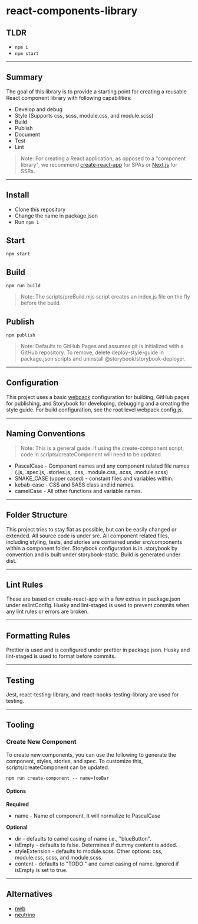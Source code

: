# react-components-library

## TLDR

- `npm i`
- `npm start`

---

## Summary

The goal of this library is to provide a starting point for creating a reusable React component library with following capabilities:

- Develop and debug
- Style (Supports css, scss, module.css, and module.scss)
- Build
- Publish
- Document
- Test
- Lint

> Note: For creating a React application, as opposed to a "component library", we recommend [create-react-app](https://facebook.github.io/create-react-app) for SPAs or [Next.js](https://nextjs.org) for SSRs.

---

## Install

- Clone this repository
- Change the name in package.json
- Run `npm i`

## Start

`npm start`

## Build

`npm run build`

> Note: The scripts/preBuild.mjs script creates an index.js file on the fly before the build.

## Publish

`npm publish`

> Note: Defaults to GitHub Pages and assumes git is initialized with a GitHub repository. To remove, delete deploy-style-guide in package.json scripts and uninstall @storybook/storybook-deployer.

---

## Configuration

This project uses a basic [webpack](https://webpack.js.org) configuration for building, GitHub pages for publishing, and Storybook for developing, debugging and a creating the style guide. For build configuration, see the root level webpack.config.js.

---

## Naming Conventions

> Note: This is a general guide. If using the create-component script, code in scripts/createComponent will need to be updated.

- PascalCase - Component names and any component related file names (.js, .spec.js, .stories.js, .css, .module.css, .scss, .module.scss)
- SNAKE_CASE (upper cased) - constant files and variables within.
- kebab-case - CSS and SASS class and id names.
- camelCase - All other functions and variable names.

---

## Folder Structure

This project tries to stay flat as possible, but can be easily changed or extended. All source code is under src. All component related files, including styling, tests, and stories are contained under src/components within a component folder. Storybook configuration is in .storybook by convention and is built under storybook-static. Build is generated under dist.

---

## Lint Rules

These are based on create-react-app with a few extras in package.json under eslintConfig. Husky and lint-staged is used to prevent commits when any lint rules or errors are broken.

---

## Formatting Rules

Prettier is used and is configured under prettier in package.json. Husky and lint-staged is used to format before commits.

---

## Testing

Jest, react-testing-library, and react-hooks-testing-library are used for testing.

---

## Tooling

### Create New Component

To create new components, you can use the following to generate the component, styles, stories, and spec. To customize this, scripts/createComponent can be updated.

`npm run create-component -- name=fooBar`

#### Options

**Required**

- name - Name of component. It will normalize to PascalCase

**Optional**

- dir - defaults to camel casing of name i.e., "blueButton".
- isEmpty - defaults to false. Determines if dummy content is added.
- styleExtension - defaults to module.scss. Other options: css, module.css, scss, and module.scss.
- content - defaults to "TODO " and camel casing of name. Ignored if isEmpty is set to true.

---

## Alternatives

- [nwb](https://github.com/insin/nwb)
- [neutrino](https://neutrinojs.org)
